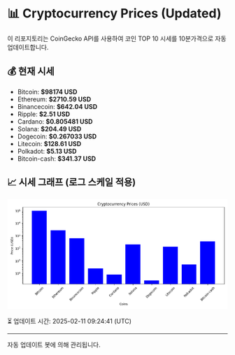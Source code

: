
# 📊 Cryptocurrency Prices (Updated)

이 리포지토리는 CoinGecko API를 사용하여 코인 TOP 10 시세를 10분가격으로 자동 업데이트합니다.

## 💰 현재 시세
- Bitcoin: **$98174 USD**
- Ethereum: **$2710.59 USD**
- Binancecoin: **$642.04 USD**
- Ripple: **$2.51 USD**
- Cardano: **$0.805481 USD**
- Solana: **$204.49 USD**
- Dogecoin: **$0.267033 USD**
- Litecoin: **$128.61 USD**
- Polkadot: **$5.13 USD**
- Bitcoin-cash: **$341.37 USD**

## 📈 시세 그래프 (로그 스케일 적용)
![Crypto Prices](crypto_prices.png)

⏳ 업데이트 시간: 2025-02-11 09:24:41 (UTC)

---
자동 업데이트 봇에 의해 관리됩니다.
